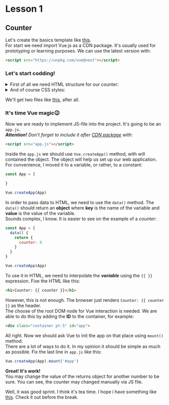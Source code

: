 # Lesson 1
## Counter

Let's create the basics template like [this](https://github.com/syrovezhko/learning-vue/tree/2226329ee93b5fb3e428666784329677c371a878/lesson%201).  
For start we need import Vue.js as a CDN package. It's usually used for prototyping or learning purposes. We can use the latest version with: 
```html
<script src="https://unpkg.com/vue@next"></script>
```

### Let's start codding!
<details>
<summary>First of all we need HTML structure for our counter:</summary>

```html
<div class="container pt-5">
  <div class="card center">
    <h1>Counter: 0</h1>
    <div>
      <button class="btn primary">+</button>
      <button class="btn danger">-</button>
    </div>
  </div>
</div>
```
</details>

<details>
<summary>And of course CSS styles:</summary>

```css
.container {
  margin: 0 auto;
  max-width: 1000px;
}

.pt-5 {
  padding-top: 5rem;
}

.card {
  padding: 1rem;
  border-radius: 10px;
  box-shadow: 2px 3px 10px rgba(0, 0, 0, 0.2);
  background: #fff;
}

.center {
  display: flex;
  flex-direction: column;
  align-items: center;
}

.btn {
  color: #42b983;
  position: relative;
  place-content: center;
  place-items: center;
  width: fit-content;
  border-radius: 99px;
  letter-spacing: 0.05em;
  border: 1px solid #42b983;
  text-decoration: none;
  text-transform: uppercase;
  margin-right: 10px;
  padding: 0.5rem 1.5rem;
  white-space: nowrap;
  font-weight: 700;
  outline: none;
  background: #fff;
  transition: all 0.22s;
}

.btn:hover {
  cursor: pointer;
  opacity: 0.8;
}

.btn:active {
  box-shadow: inset 1px 1px 1px rgba(0, 0, 0, 0.3);
}

.primary {
  background: #42b983;
  color: #fff;
}

.danger {
  background: #e53935;
  color: #fff;
  border-color: #e53935;
}

```
</details>

We'll get two files like [this](https://github.com/syrovezhko/learning-vue/tree/ff442722d400bd98291e1e54cf74f090f589b614/lesson%201), after all.

### It's time Vue magic😉

Now we are ready to implement JS-file into the project. It's going to be an `app.js`.  
***Attention!*** *Don't forget to include it after [CDN package](#counter) with:* 
```html
<script src="app.js"></script>
```
Inside the `app.js` we should use `Vue.createApp()` method, with will contained the object. The object will help us set up our web application.  
For convenience, I moved it to a variable, or rather, to a constant:
```js
const App = {

}

Vue.createApp(App)
```
In order to pass data to HTML, we need to use the `data()` method. The `data()` should return an **object** where **key** is the name of the variable and **value** is the value of the variable.  
Sounds complex, I know. It is easier to see on the example of a *counter*:
```js
const App = {
  data() {
    return {
      counter: 0
    }
  }
}

Vue.createApp(App)
```
To use it in HTML, we need to interpolate the ***variable*** using the `{{ }}` expression. Fixe the HTML like this:
```html
<h1>Counter: {{ counter }}</h1>
```
However, this is not enough. The browser just renders `Counter: {{ counter }}` as the header.  
The choose of the root DOM node for Vue interaction is needed. We are able to do this by adding the **ID** to the container, for example:
```html
<div class="container pt-5" id="app">
```
All right. Now we should ask Vue to init the app on that place using `mount()` method.  
There are a lot of ways to do it. In my opinion it should be simple as much as possible. Fix the last line in `app.js` like this:
```js
Vue.createApp(App).mount('#app')
```

**Great! It's work!**  
You may change the value of the returns object for another number to be sure. You can see, the counter may changed manually via JS file.

Well, it was good sprint. I think it's tea time.
I hope i have something like [this](#). Check it out before the break.